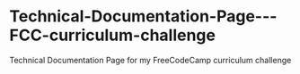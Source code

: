 # Technical-Documentation-Page---FCC-curriculum-challenge
Technical Documentation Page for my FreeCodeCamp curriculum challenge
